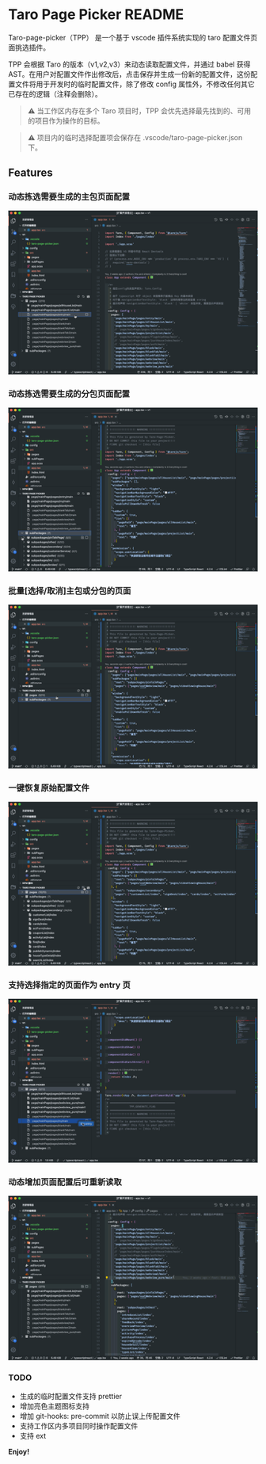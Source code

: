 # Taro Page Picker README

Taro-page-picker（TPP） 是一个基于 vscode 插件系统实现的 taro 配置文件页面挑选插件。

TPP 会根据 Taro 的版本（v1,v2,v3）来动态读取配置文件，并通过 babel 获得 AST。在用户对配置文件作出修改后，点击保存并生成一份新的配置文件，这份配置文件将用于开发时的临时配置文件，除了修改 config 属性外，不修改任何其它已存在的逻辑（注释会删除）。

> ⚠️ 当工作区内存在多个 Taro 项目时，TPP 会优先选择最先找到的、可用的项目作为操作的目标。

> ⚠️ 项目内的临时选择配置项会保存在 .vscode/taro-page-picker.json 下。
## Features

### 动态拣选需要生成的主包页面配置

<p align="center">
  <img src="https://raw.githubusercontent.com/lkangd/taro-page-picker/main/resources/docs/main_page.gif" alt="Annotation Hovers" />
</p>

### 动态拣选需要生成的分包页面配置

<p align="center">
  <img src="https://raw.githubusercontent.com/lkangd/taro-page-picker/main/resources/docs/sub_packages_page.gif" alt="Annotation Hovers" />
</p>

### 批量[选择/取消]主包或分包的页面

<p align="center">
  <img src="https://raw.githubusercontent.com/lkangd/taro-page-picker/main/resources/docs/operate_all.gif" alt="Annotation Hovers" />
</p>

### 一键恢复原始配置文件

<p align="center">
  <img src="https://raw.githubusercontent.com/lkangd/taro-page-picker/main/resources/docs/recover_config.gif" alt="Annotation Hovers" />
</p>

### 支持选择指定的页面作为 entry 页

<p align="center">
  <img src="https://raw.githubusercontent.com/lkangd/taro-page-picker/main/resources/docs/set_entry.gif" alt="Annotation Hovers" />
</p>

### 动态增加页面配置后可重新读取

<p align="center">
  <img src="https://raw.githubusercontent.com/lkangd/taro-page-picker/main/resources/docs/dynamic_add_config.gif" alt="Annotation Hovers" />
</p>

### TODO

- 生成的临时配置文件支持 prettier
- 增加亮色主题图标支持
- 增加 git-hooks: pre-commit 以防止误上传配置文件
- 支持工作区内多项目同时操作配置文件
- 支持 ext

**Enjoy!**
